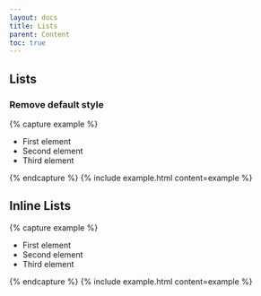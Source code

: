```yaml
---
layout: docs
title: Lists
parent: Content
toc: true
---
```


## Lists
### Remove default style
{% capture example %}
<ul class="list clean">
  <li>First element</li>
  <li>Second element</li>
  <li>Third element</li>
</ul>
{% endcapture %}
{% include example.html content=example %}

## Inline Lists
{% capture example %}
<ul class="list inline">
  <li>First element</li>
  <li>Second element</li>
  <li>Third element</li>
</ul>
{% endcapture %}
{% include example.html content=example %}